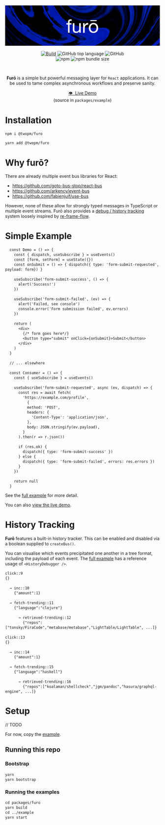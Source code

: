 

<a href=""><img src="https://raw.githubusercontent.com/bfollington/furo/master/banner.png" /></a>
<br />

<p align="center">
  <a href="https://github.com/bfollington/furo/actions?query=workflow%3A%22Build%22"><img alt="Build" src="https://github.com/bfollington/furo/workflows/Build/badge.svg"></a>
<img alt="GitHub top language" src="https://img.shields.io/github/languages/top/bfollington/furo">
<img alt="GitHub" src="https://img.shields.io/github/license/bfollington/furo">

<br>
  <img alt="npm" src="https://img.shields.io/npm/v/@twopm/furo">
<img alt="npm bundle size" src="https://img.shields.io/bundlephobia/min/@twopm/furo">

</p><br>

<p align="center"><strong>Furō</strong> is a simple but powerful messaging layer for <code>React</code> applications. It can be used to tame complex asynchronous workflows and preserve sanity.
  
<p align="center"><a href="https://furo.netlify.app/">👁 &nbsp;Live Demo</a><br> (source in <code>packages/example</code>)</p>

# Installation
```
npm i @twopm/furo
```

```
yarn add @twopm/furo
```

# Why furō?

There are already multiple event bus libraries for React:

- https://github.com/goto-bus-stop/react-bus
- https://github.com/arkency/event-bus
- https://github.com/fabienjuif/use-bus

However, none of these allow for strongly typed messages in TypeScript or multiple event streams. Furō also provides a [debug / history tracking](https://github.com/bfollington/furo#history-tracking) system loosely inspired by [re-frame-flow](https://github.com/ertugrulcetin/re-frame-flow).

# Simple Example

```tsx
  const Demo = () => {
    const { dispatch, useSubscribe } = useEvents()
    const [form, setForm] = useState({})
    const onSubmit = () => { dispatch({ type: 'form-submit-requested', payload: form}) }

    useSubscribe('form-submit-success', () => {
      alert('Success!')
    })

    useSubscribe('form-submit-failed', (ev) => {
      alert('Failed, see console')
      console.error('Form submission failed', ev.errors)
    })

    return (
      <div>
        {/* form goes here*/}
        <button type="submit" onClick={onSubmit}>Submit</button>
      </div>
    )
  }

  // ... elsewhere

  const Consumer = () => {
    const { useSubscribe } = useEvents()

    useSubscribe('form-submit-requested', async (ev, dispatch) => {
      const res = await fetch(
        'https://example.com/profile',
          {
          method: 'POST',
          headers: {
            'Content-Type': 'application/json',
          },
          body: JSON.stringify(ev.payload),
        }
      ).then(r => r.json())

      if (res.ok) {
        dispatch({ type: 'form-submit-success' })
      } else {
        dispatch({ type: 'form-submit-failed', errors: res.errors })
      }
    })

    return null
  }
```

See the [full example](https://github.com/bfollington/furo/tree/master/packages/example) for more detail. 

You can also [view the live demo](https://furo.netlify.app/).

# History Tracking

**Furō** features a built-in history tracker. This can be enabled and disabled via a boolean supplied to `createBus()`. 

You can visualise which events precipitated one another in a tree format, including the payload of each event. The [full example](https://github.com/bfollington/furo/tree/master/packages/example) has a reference usage of `<HistoryDebugger />`. 

```
click::9
{}

  → inc::10
    {"amount":1}
  
  → fetch-trending::11
    {"language":"clojure"}
  
      → retrieved-trending::12
        {"repos":["tonsky/FiraCode","metabase/metabase","LightTable/LightTable", ...]}

click::13
{}

  → inc::14
    {"amount":1}

  → fetch-trending::15
    {"language":"haskell"}

      → retrieved-trending::16
        {"repos":["koalaman/shellcheck","jgm/pandoc","hasura/graphql-engine", ...]}

```

# Setup

// TODO

For now, copy the [example](https://github.com/bfollington/furo/tree/master/packages/example).

## Running this repo

### Bootstrap

```
yarn
yarn bootstrap
```

### Running the examples

```
cd packages/furo
yarn build
cd ../example
yarn start
```
